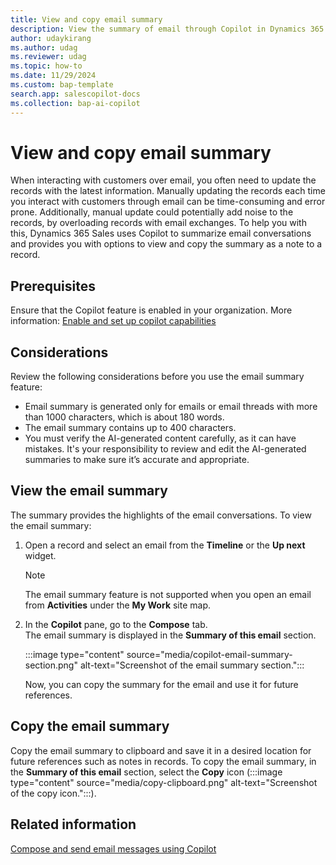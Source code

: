 ```yaml
---
title: View and copy email summary
description: View the summary of email through Copilot in Dynamics 365 Sales.
author: udaykirang
ms.author: udag
ms.reviewer: udag
ms.topic: how-to
ms.date: 11/29/2024
ms.custom: bap-template 
search.app: salescopilot-docs
ms.collection: bap-ai-copilot 
---
```


# View and copy email summary

When interacting with customers over email, you often need to update the records with the latest information. Manually updating the records each time you interact with customers through email can be time-consuming and error prone. Additionally, manual update could potentially add noise to the records, by overloading records with email exchanges. To help you with this, Dynamics 365 Sales uses Copilot to summarize email conversations and provides you with options to view and copy the summary as a note to a record.

## Prerequisites

Ensure that the Copilot feature is enabled in your organization. More information: [Enable and set up copilot capabilities](enable-setup-copilot.md)

## Considerations

Review the following considerations before you use the email summary feature:

- Email summary is generated only for emails or email threads with more than 1000 characters, which is about 180 words.  
- The email summary contains up to 400 characters.  
- You must verify the AI-generated content carefully, as it can have mistakes. It's your responsibility to review and edit the AI-generated summaries to make sure it’s accurate and appropriate.  

## View the email summary

The summary provides the highlights of the email conversations. To view the email summary:  

1. Open a record and select an email from the **Timeline** or the **Up next** widget.  

    > [!NOTE]
    > The email summary feature is not supported when you open an email from  **Activities** under the **My Work** site map.

1. In the **Copilot** pane, go to the **Compose** tab.  
    The email summary is displayed in the **Summary of this email** section.

    :::image type="content" source="media/copilot-email-summary-section.png" alt-text="Screenshot of the email summary section.":::

    Now, you can copy the summary for the email and use it for future references.

## Copy the email summary

Copy the email summary to clipboard and save it in a desired location for future references such as notes in records. To copy the email summary, in the **Summary of this email** section, select the **Copy** icon (:::image type="content" source="media/copy-clipboard.png" alt-text="Screenshot of the copy icon.":::).  

## Related information

[Compose and send email messages using Copilot](compose-send-email-copilot.md)